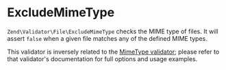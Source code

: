 ExcludeMimeType
===============

`Zend\Validator\File\ExcludeMimeType` checks the MIME type of files. It will
assert `false` when a given file matches any of the defined MIME types.

This validator is inversely related to the [MimeType validator](mime-type.md);
please refer to that validator's documentation for full options and usage
examples.
